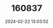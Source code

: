 ---
title: "160837"
category: "Capys alpheus"
draft: false
date: 2024-02-22 13:03:52
languages:
  English: ["Protea Scarlet", "Orange-banded Protea Butterfly"]
---